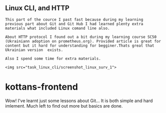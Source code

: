 ## Linux CLI, and HTTP
	This part of the cource I past fast because during my learning previous part about Git and Git Hub I had learned plenty extra materials what included Linux comand line also.
	
	About HTTP protocol I found out a bit during my learning course SC50 (Ukrainiann adoption on prometheus.org). Provided article is great for content but it hard for understanding for begginer.Thats great that Ukrainian version  exists.
	
	Also I spend some time for extra materials.

	<img src="task_linux_cli/screenshot_linux_surv_1">
# kottans-frontend
Wow! 
I've learnt just some lessons about Git... It is both simple and hard imlement. Much left to find out more but basics are done. 

